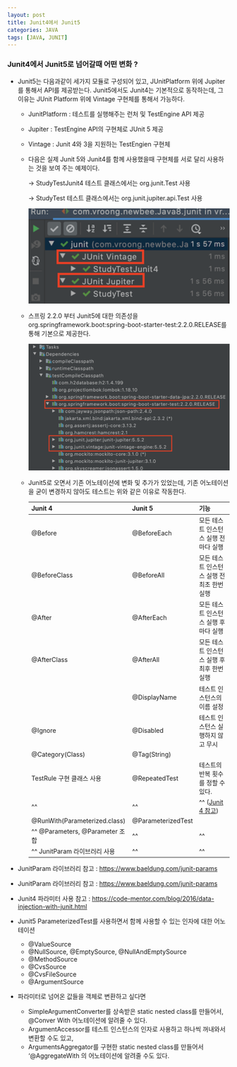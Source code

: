 ```yaml
---
layout: post
title: Junit4에서 Junit5
categories: JAVA
tags: [JAVA, JUNIT]
---
```


### Junit4에서 Junit5로 넘어갈때 어떤 변화 ?

- Junit5는 다음과같이 세가지 모듈로 구성되어 있고, JUnitPlatform 위에 Jupiter를 통해서 API를 제공받는다. Junit5에서도 Junit4는 기본적으로 동작하는데, 그 이유는 JUnit Platform 위에 Vintage 구현체를 통해서 가능하다. 
    - JunitPlatform : 테스트를 실행해주는 런처 및 TestEngine API 제공
    - Jupiter : TestEngine API의 구현체로 JUnit 5 제공
    - Vintage : Junit 4와 3을 지원하는 TestEngien 구현체
    - 다음은 실제 Junit 5와 Junit4를 함께 사용했을때 구현체를 서로 달리 사용하는 것을 보여 주는 예제이다. 
        
        → StudyTestJunit4 테스트 클래스에서는 org.junit.Test 사용
        
        → StudyTest 테스트 클래스에서는 org.junit.jupiter.api.Test 사용
        
        ![Java_junit5](/assets/images/java/Java_junit5.png)


   - 스프링 2.2.0 부터 Junit5에 대한 의존성을 org.springframework.boot:spring-boot-starter-test:2.2.0.RELEASE를 통해 기본으로 제공한다. 
  
      ![Java_junit5_dependency](/assets/images/java/Java_junit5_dependency.png)

   - Junit5로 오면서 기존 어노테이션에 변화 및 추가가 있었는데, 기존 어노테이션을 굳이 변경하지 않아도 테스트는 위와 같은 이유로 작동한다. 

        | Junit 4 | Junit 5 | 기능 |
        | :---- | :---- |  :---- |
        | @Before | @BeforeEach | 모든 테스트 인스턴스 실행 전 마다 실행  |
        | @BeforeClass | @BeforeAll | 모든 테스트 인스턴스 실행 전 최초 한번 실행 |
        | @After | @AfterEach | 모든 테스트 인스턴스 실행 후 마다 실행 |
        | @AfterClass | @AfterAll | 모든 테스트 인스턴스 실행 후 최후 한번 실행  |
        |  | @DisplayName | 테스트 인스턴스의 이름 설정  |
        | @Ignore | @Disabled | 테스트 인스턴스 실행하지 않고 무시  |
        | @Category(Class) | @Tag(String) |   |
        | TestRule 구현 클래스 사용 | @RepeatedTest | 테스트의 반복 횟수를 정할 수 있다. |
        | ^^ | ^^ | ^^ ([Junit 4 참고](https://turreta.com/2017/07/15/junit-4-run-test-method-more-than-once/)) |
        | @RunWith(Parameterized.class) | @ParameterizedTest | |
        | ^^ @Parameters, @Parameter 조합 | ^^ | ^^ |
        | ^^ JunitParam 라이브러리 사용 | ^^ | ^^  |

- JunitParam 라이브러리 참고 : https://www.baeldung.com/junit-params
- JunitParam 라이브러리 참고 : https://www.baeldung.com/junit-params
- Junit4 파라미터 사용 참고 : https://code-mentor.com/blog/2016/data-injection-with-junit.html
- Junit5 ParameterizedTest를 사용하면서 함께 사용할 수 있는 인자에 대한 어노테이션
    - @ValueSource
    - @NullSource, @EmptySource, @NullAndEmptySource
    - @MethodSource
    - @CvsSource
    - @CvsFileSource
    - @ArgumentSource
- 파라미터로 넘어온 값들을 객체로 변환하고 싶다면
    - SimpleArgumentConverter를 상속받은 static nested class를 만들어서, @Conver With 어노테이션에 알려줄 수 있다.
    - ArgumentAccessor를 테스트 인스턴스의 인자로 사용하고 하나씩 꺼내와서 변환할 수도 있고,
    - ArgumentsAggregator를 구현한 static nested class를 만들어서 ‘@AggregateWith 의 어노테이션에 알려줄 수도 있다.